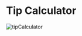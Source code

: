 # Tip Calculator
![tipCalculator](https://user-images.githubusercontent.com/37020406/103949328-f1426c00-50ef-11eb-96ba-151b9c835e0e.gif)
